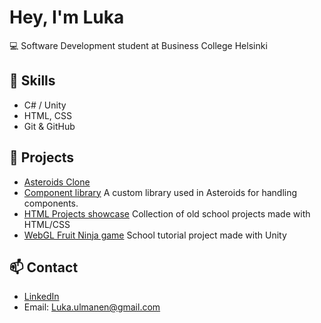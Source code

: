 # Hey, I'm Luka 

💻 Software Development student at Business College Helsinki

## 🔨 Skills
- C# / Unity
- HTML, CSS
- Git & GitHub

## 🚀 Projects
- [Asteroids Clone](https://github.com/Lurppino/OOP---programming/tree/main/Csharp%20-%20dotNEt/ASTEROIDS)
- [Component library](https://github.com/Lurppino/OOP---programming/tree/main/Csharp%20-%20dotNEt/Komponentti%20kirjasto/LukaLib)
  A custom library used in Asteroids for handling components.
- [HTML Projects showcase](https://public.bc.fi/s2300936/HTML%20O)
  Collection of old school projects made with HTML/CSS
- [WebGL Fruit Ninja game](https://public.bc.fi/s2300936/Create%20with%20Code/prototype%205/Build)
  School tutorial project made with Unity

## 📫 Contact
- [LinkedIn](https://www.linkedin.com/in/lukaulmanen) 
- Email: Luka.ulmanen@gmail.com

